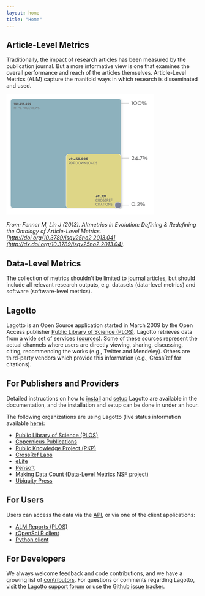 ```yaml
---
layout: home
title: "Home"
---
```


## Article-Level Metrics

Traditionally, the impact of research articles has been measured by the publication journal. But a more informative view is one that examines the overall performance and reach of the articles themselves. Article-Level Metrics (ALM) capture the manifold ways in which research is disseminated and used.

![Usage](/images/usage.png)

*From: Fenner M, Lin J (2013). Altmetrics in Evolution: Defining & Redefining the Ontology of Article-Level Metrics. [http://doi.org/10.3789/isqv25no2.2013.04](http://dx.doi.org/10.3789/isqv25no2.2013.04).*

## Data-Level Metrics

The collection of metrics shouldn't be limited to journal articles, but should include all relevant research outputs, e.g. datasets (data-level metrics) and software (software-level metrics).

## Lagotto

Lagotto is an Open Source application started in March 2009 by the Open Access publisher [Public Library of Science (PLOS)](http://www.plos.org/). Lagotto retrieves data from a wide set of services ([sources](/docs/sources)). Some of these sources represent the actual channels where users are directly viewing, sharing, discussing, citing, recommending the works (e.g., Twitter and Mendeley). Others are third-party vendors which provide this information (e.g., CrossRef for citations).

## For Publishers and Providers
Detailed instructions on how to [install](/docs/installation) and [setup](/docs/setup) Lagotto are available in the documentation, and the installation and setup can be done in under an hour.

The following organizations are using Lagotto (live status information available [here](http://lagotto.io/status/)):

* [Public Library of Science (PLOS)](http://article-level-metrics.plos.org/)
* [Copernicus Publications](http://publications.copernicus.org/services/article_level_metrics.html)
* [Public Knowledge Project (PKP)](http://pkp.sfu.ca/pkp-launches-article-level-metrics-for-ojs-journals/)
* [CrossRef Labs](http://crosstech.crossref.org/2014/02/many-metrics-such-data-wow.html)
* [eLife](http://lagotto.svr.elifesciences.org/)
* [Pensoft](http://alm.pensoft.net:81/)
* [Making Data Count (Data-Level Metrics NSF project)](http://blogs.plos.org/tech/making-data-count-plos-cdl-and-dataone-join-forces-to-build-incentives-for-data-sharing/)
* [Ubiquity Press](http://metrics.ubiquity.press)

## For Users
Users can access the data via the [API](/api), or via one of the client applications:

* [ALM Reports (PLOS)](http://almreports.plos.org/)
* [rOpenSci R client](http://ropensci.org/tutorials/alm_tutorial.html)
* [Python client](https://github.com/lagotto/pyalm)

## For Developers
We always welcome feedback and code contributions, and we have a growing list of [contributors](/docs/contributors). For questions or comments regarding Lagotto, visit the [Lagotto support forum](http://discuss.lagotto.io) or use the [Github issue tracker](https://github.com/lagotto/lagotto/issues).
